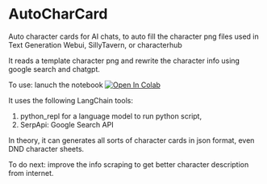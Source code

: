 # AutoCharCard
Auto character cards for AI chats, 
to auto fill the character png files used in Text Generation Webui, SillyTavern, or characterhub

It reads a template character png and rewrite the character info using google search and chatgpt.

To use: lanuch the notebook
[![Open In Colab](https://colab.research.google.com/assets/colab-badge.svg)](https://colab.research.google.com/drive/1lC9v7BNKkrAX3E7oD_KUldXnIoABHbJU?usp=sharing)

It uses the following LangChain tools:
1. python_repl for a language model to run python script,
2. SerpApi: Google Search API

In theory, it can generates all sorts of character cards in json format, even DND character sheets.

To do next: improve the info scraping to get better character description from internet.

